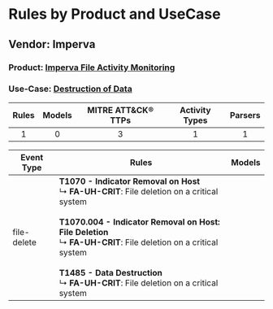 Rules by Product and UseCase
============================
Vendor: Imperva
---------------
### Product: [Imperva File Activity Monitoring](../ds_imperva_imperva_file_activity_monitoring.md)
### Use-Case: [Destruction of Data](../../../../UseCases/uc_destruction_of_data.md)

| Rules | Models | MITRE ATT&CK® TTPs | Activity Types | Parsers |
|:-----:|:------:|:------------------:|:--------------:|:-------:|
|   1   |   0    |         3          |       1        |    1    |

| Event Type  | Rules    | Models |
| ---- | ---- | ------ |
| file-delete | <b>T1070 - Indicator Removal on Host</b><br> ↳ <b>FA-UH-CRIT</b>: File deletion on a critical system<br><br><b>T1070.004 - Indicator Removal on Host: File Deletion</b><br> ↳ <b>FA-UH-CRIT</b>: File deletion on a critical system<br><br><b>T1485 - Data Destruction</b><br> ↳ <b>FA-UH-CRIT</b>: File deletion on a critical system |        |